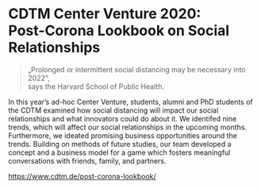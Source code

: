 # CDTM Center Venture 2020:<br>Post-Corona Lookbook on Social Relationships

> „Prolonged or intermittent social distancing may be necessary into 2022“,  
says the Harvard School of Public Health.  

In this year’s ad-hoc Center Venture, students, alumni and PhD students of the CDTM examined how social distancing will impact our social relationships and what innovators could do about it. We identifed nine trends, which will affect our social relationships in the upcoming months. Furthermore, we ideated promising business opportunities around the trends. Building on methods of future studies, our team developed a concept and a business model for a game which fosters meaningful conversations with friends, family, and partners.  

https://www.cdtm.de/post-corona-lookbook/
